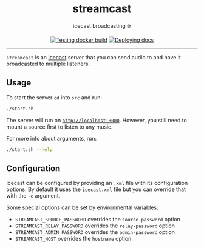 <h1 align="center">streamcast</h1>

<div align="center">

icecast broadcasting ❄️

[![Testing docker build](https://github.com/radio-aktywne/streamcast/actions/workflows/docker-build.yml/badge.svg)](https://github.com/radio-aktywne/streamcast/actions/workflows/docker-build.yml)
[![Deploying docs](https://github.com/radio-aktywne/streamcast/actions/workflows/docs.yml/badge.svg)](https://github.com/radio-aktywne/streamcast/actions/workflows/docs.yml)

</div>

---

`streamcast` is an [Icecast](https://icecast.org) server that you can send audio to and have it broadcasted to multiple listeners.

## Usage

To start the server `cd` into `src` and run:

```sh
./start.sh
```

The server will run on [`http://localhost:8000`](http://localhost:8000).
However, you still need to mount a source first to listen to any music.

For more info about arguments, run:

```sh
./start.sh --help
```

## Configuration

Icecast can be configured by providing an `.xml` file with its configuration options.
By default it uses the `icecast.xml` file but you can override that with the `-c` argument.

Some special options can be set by environmental variables:

- `STREAMCAST_SOURCE_PASSWORD` overrides the `source-password` option
- `STREAMCAST_RELAY_PASSWORD` overrides the `relay-password` option
- `STREAMCAST_ADMIN_PASSWORD` overrides the `admin-password` option
- `STREAMCAST_HOST` overrides the `hostname` option
